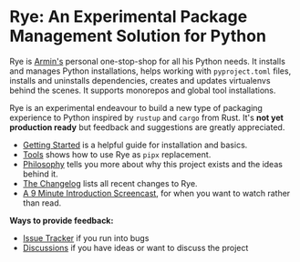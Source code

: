 # Rye: An Experimental Package Management Solution for Python

Rye is [Armin's](https://github.com/mitsuhiko) personal one-stop-shop for all
his Python needs.  It installs and manages Python installations, helps working with
`pyproject.toml` files, installs and uninstalls dependencies, creates and updates
virtualenvs behind the scenes.  It supports monorepos and global tool installations.

Rye is an experimental endeavour to build a new type of packaging experience to
Python inspired by `rustup` and `cargo` from Rust.  It's **not yet production ready**
but feedback and suggestions are greatly appreciated.

* [Getting Started](./guide/index.md) is a helpful guide for installation and basics.
* [Tools](./guide/tools.md) shows how to use Rye as `pipx` replacement.
* [Philosophy](./philosophy.md) tells you more about why this project exists and the ideas behind it.
* [The Changelog](./changelog.md) lists all recent changes to Rye.
* [A 9 Minute Introduction Screencast](https://youtu.be/CyI8TBuKPF0), for when you want to watch rather than read.

**Ways to provide feedback:**

* [Issue Tracker](https://github.com/mitsuhiko/rye/issues) if you run into bugs
* [Discussions](https://github.com/mitsuhiko/rye/discussions) if you have ideas or want to discuss the project

